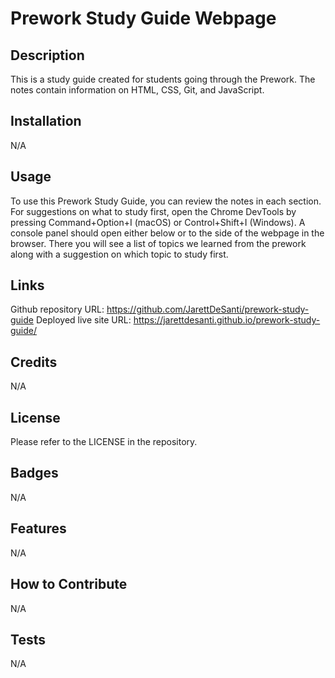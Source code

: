 # Prework Study Guide Webpage

## Description

This is a study guide created for students going through the Prework. The notes contain information on HTML, CSS, Git, and JavaScript.

## Installation

N/A

## Usage

To use this Prework Study Guide, you can review the notes in each section. For suggestions on what to study first, open the Chrome DevTools by pressing Command+Option+I (macOS) or Control+Shift+I (Windows). A console panel should open either below or to the side of the webpage in the browser. There you will see a list of topics we learned from the prework along with a suggestion on which topic to study first.

## Links

Github repository URL:   https://github.com/JarettDeSanti/prework-study-guide 
Deployed live site URL:  https://jarettdesanti.github.io/prework-study-guide/

## Credits

N/A

## License

Please refer to the LICENSE in the repository.

## Badges
N/A

## Features
N/A

## How to Contribute
N/A

## Tests
N/A
